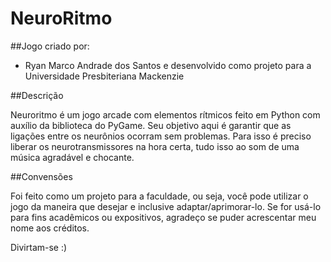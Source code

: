 # NeuroRitmo

##Jogo criado por:
  - Ryan Marco Andrade dos Santos
e desenvolvido como projeto para a Universidade Presbiteriana Mackenzie


##Descrição

Neuroritmo é um jogo arcade com elementos rítmicos feito em Python com auxílio da biblioteca do PyGame. Seu objetivo aqui é garantir que as ligações entre os neurônios ocorram sem problemas. Para isso é preciso liberar os neurotransmissores na hora certa, tudo isso ao som de uma música agradável e chocante.


##Convensões

Foi feito como um projeto para a faculdade, ou seja, você pode utilizar o jogo da maneira que desejar e inclusive adaptar/aprimorar-lo. Se for usá-lo para fins acadêmicos ou expositivos, agradeço se puder acrescentar meu nome aos créditos.

Divirtam-se :)
